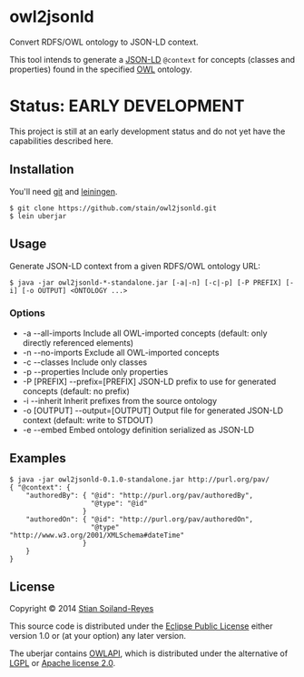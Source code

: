 # owl2jsonld

Convert RDFS/OWL ontology to JSON-LD context.

This tool intends to generate a [JSON-LD](http://www.w3.org/TR/json-ld/) `@context`
for concepts (classes and properties) found in the specified 
[OWL](http://www.w3.org/TR/owl2-primer/) ontology.


# Status: EARLY DEVELOPMENT

This project is still at an early development status and do not yet
have the capabilities described here.


## Installation

You'll need [git](http://www.git-scm.com/) and [leiningen](http://leiningen.org/).

    $ git clone https://github.com/stain/owl2jsonld.git     
    $ lein uberjar

## Usage

Generate JSON-LD context from a given RDFS/OWL ontology URL:

    $ java -jar owl2jsonld-*-standalone.jar [-a|-n] [-c|-p] [-P PREFIX] [-i] [-o OUTPUT] <ONTOLOGY ...>

### Options

 * -a --all-imports               Include all OWL-imported concepts (default: only directly referenced elements)
 * -n --no-imports           Exclude all OWL-imported concepts
 * -c --classes                   Include only classes
 * -p --properties                Include only properties
 * -P [PREFIX] --prefix=[PREFIX]  JSON-LD prefix to use for generated concepts (default: no prefix)
 * -i --inherit                   Inherit prefixes from the source ontology
 * -o [OUTPUT] --output=[OUTPUT]  Output file for generated JSON-LD context (default: write to STDOUT)
 * -e --embed                     Embed ontology definition serialized as JSON-LD

## Examples

    $ java -jar owl2jsonld-0.1.0-standalone.jar http://purl.org/pav/
    { "@context": {
        "authoredBy": { "@id": "http://purl.org/pav/authoredBy",
                        "@type": "@id"
                      }
        "authoredOn": { "@id": "http://purl.org/pav/authoredOn",
                        "@type" "http://www.w3.org/2001/XMLSchema#dateTime"
                      }
        }
    }

## License

Copyright © 2014 [Stian Soiland-Reyes](http://orcid.org/0000-0001-9842-9718)

This source code is distributed under the 
[Eclipse Public License](http://www.eclipse.org/legal/epl-v10.html) 
either version 1.0 or (at your option) any later version.

The uberjar contains [OWLAPI](http://owlapi.sourceforge.net/), which is
distributed under the alternative of [LGPL](http://www.gnu.org/licenses/lgpl)
or [Apache license 2.0](http://www.apache.org/licenses).
